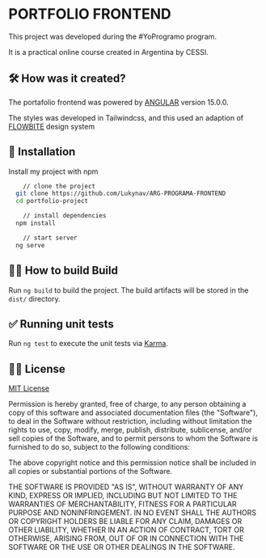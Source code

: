 # PORTFOLIO FRONTEND

This project was developed during the #YoProgramo program.

It is a practical online course created in Argentina by CESSI.
## 🛠 How was it created?

The portafolio frontend was powered by [ANGULAR](https://angular.io) version 15.0.0.

The styles was developed in Tailwindcss, and this used an adaption of [FLOWBITE](https://flowbite.com/) design system 
## 🚀 Installation

Install my project with npm

```bash
    // clone the project
  git clone https://github.com/Lukynav/ARG-PROGRAMA-FRONTEND
  cd portfolio-project

    // install dependencies
  npm install

    // start server
  ng serve
```
    
## 👷‍♂️  How to build Build

Run `ng build` to build the project. The build artifacts will be stored in the `dist/` directory.

## ✅ Running unit tests

Run `ng test` to execute the unit tests via [Karma](https://karma-runner.github.io).
## 👨‍⚖️ License

[MIT License](https://choosealicense.com/licenses/mit/)

Permission is hereby granted, free of charge, to any person obtaining a copy
of this software and associated documentation files (the "Software"), to deal
in the Software without restriction, including without limitation the rights
to use, copy, modify, merge, publish, distribute, sublicense, and/or sell
copies of the Software, and to permit persons to whom the Software is
furnished to do so, subject to the following conditions:

The above copyright notice and this permission notice shall be included in all
copies or substantial portions of the Software.

THE SOFTWARE IS PROVIDED "AS IS", WITHOUT WARRANTY OF ANY KIND, EXPRESS OR
IMPLIED, INCLUDING BUT NOT LIMITED TO THE WARRANTIES OF MERCHANTABILITY,
FITNESS FOR A PARTICULAR PURPOSE AND NONINFRINGEMENT. IN NO EVENT SHALL THE
AUTHORS OR COPYRIGHT HOLDERS BE LIABLE FOR ANY CLAIM, DAMAGES OR OTHER
LIABILITY, WHETHER IN AN ACTION OF CONTRACT, TORT OR OTHERWISE, ARISING FROM,
OUT OF OR IN CONNECTION WITH THE SOFTWARE OR THE USE OR OTHER DEALINGS IN THE
SOFTWARE.